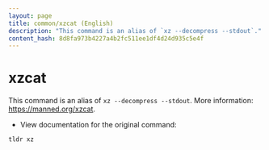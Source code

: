 ```yaml
---
layout: page
title: common/xzcat (English)
description: "This command is an alias of `xz --decompress --stdout`."
content_hash: 8d8fa973b4227a4b2fc511ee1df4d24d935c5e4f
---
```

# xzcat

This command is an alias of `xz --decompress --stdout`.
More information: <https://manned.org/xzcat>.

- View documentation for the original command:

`tldr xz`
